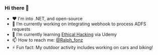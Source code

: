 ### Hi there 👋

- ❤️ I'm into .NET, and open-source 
- 🔭 I’m currently working on integrating webhook to process ADFS requests
- 🌱 I’m currently learning [Ethical Hacking](https://www.udemy.com/course/complete-ethical-hacking-bootcamp-zero-to-mastery/learn/lecture/22279388?start=0#overview) via Udemy
- 📫 How to reach me: [@Ralph_fonz](https://www.instagram.com/ralph_fonz/)
- ⚡ Fun fact: My outdoor activity includes working on cars and biking!
